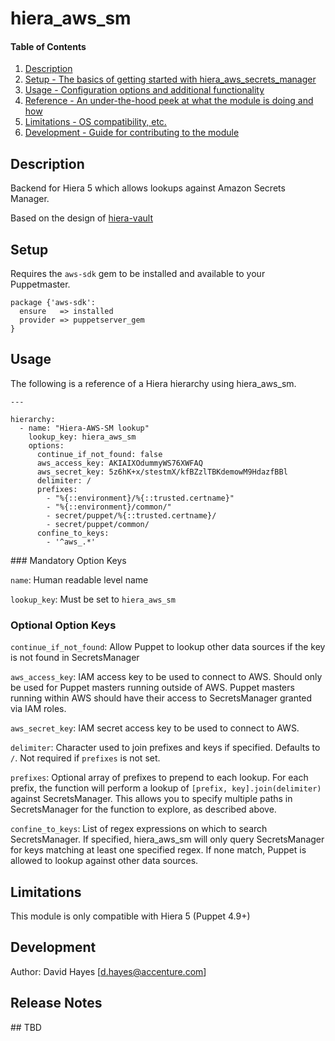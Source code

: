 
# hiera_aws_sm

#### Table of Contents

1. [Description](#description)
2. [Setup - The basics of getting started with hiera_aws_secrets_manager](#setup)
3. [Usage - Configuration options and additional functionality](#usage)
4. [Reference - An under-the-hood peek at what the module is doing and how](#reference)
5. [Limitations - OS compatibility, etc.](#limitations)
6. [Development - Guide for contributing to the module](#development)

## Description

Backend for Hiera 5 which allows lookups against Amazon Secrets Manager.

Based on the design of [hiera-vault](https://github.com/davealden/hiera-vault/blob/master/lib/puppet/functions/hiera_vault.rb)

## Setup

Requires the `aws-sdk` gem to be installed and available to your
Puppetmaster.

```
package {'aws-sdk':
  ensure   => installed
  provider => puppetserver_gem
}
```

## Usage

The following is a reference of a Hiera hierarchy using hiera_aws_sm.

```
---

hierarchy:
  - name: "Hiera-AWS-SM lookup"
    lookup_key: hiera_aws_sm
    options:
      continue_if_not_found: false
      aws_access_key: AKIAIXOdummyWS76XWFAQ
      aws_secret_key: 5z6hK+x/stestmX/kfBZzlTBKdemowM9HdazfBBl
      delimiter: /
      prefixes: 
        - "%{::environment}/%{::trusted.certname}"
        - "%{::environment}/common/"
        - secret/puppet/%{::trusted.certname}/
        - secret/puppet/common/
      confine_to_keys:
        - '^aws_.*'

```

### Mandatory Option Keys

`name`: Human readable level name

`lookup_key`: Must be set to `hiera_aws_sm`

### Optional Option Keys

`continue_if_not_found`: Allow Puppet to lookup other data sources if the
key is not found in SecretsManager

`aws_access_key`: IAM access key to be used to connect to AWS. Should only
be used for Puppet masters running outside of AWS. Puppet masters running
within AWS should have their access to SecretsManager granted via IAM
roles.

`aws_secret_key`: IAM secret access key to be used to connect to AWS. 

`delimiter`: Character used to join prefixes and keys if specified.
Defaults to `/`. Not required if `prefixes` is not set.

`prefixes`: Optional array of prefixes to prepend to each lookup. For each
prefix, the function will perform a lookup of `[prefix, key].join(delimiter)` against
SecretsManager. This allows you to specify multiple paths in
SecretsManager for the function to explore, as described above.

`confine_to_keys`: List of regex expressions on which to search
SecretsManager. If specified, hiera_aws_sm will only query SecretsManager
for keys matching at least one specified regex. If none match, Puppet is
allowed to lookup against other data sources. 


## Limitations

This module is only compatible with Hiera 5 (Puppet 4.9+)

## Development

Author: David Hayes [d.hayes@accenture.com]

## Release Notes

## TBD
